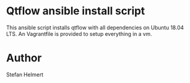 
# Qtflow ansible install script

This ansible script installs qtflow with all dependencies on Ubuntu 18.04 LTS. An Vagrantfile is provided to setup everything in a vm.

# Author

Stefan Helmert

